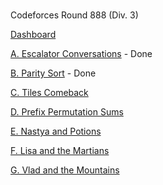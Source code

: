 #

Codeforces Round 888 (Div. 3)

[Dashboard](https://codeforces.com/contest/1851)

[A. Escalator Conversations](https://codeforces.com/contest/1851/problem/A) - Done

[B. Parity Sort](https://codeforces.com/contest/1851/problem/B) - Done

[C. Tiles Comeback](https://codeforces.com/contest/1851/problem/C)

[D. Prefix Permutation Sums](https://codeforces.com/contest/1851/problem/D)

[E. Nastya and Potions](https://codeforces.com/contest/1851/problem/E)

[F. Lisa and the Martians](https://codeforces.com/contest/1851/problem/F)

[G. Vlad and the Mountains](https://codeforces.com/contest/1851/problem/G)
